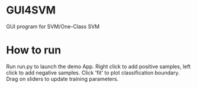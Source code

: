 # GUI4SVM
GUI program for SVM/One-Class SVM

# How to run
Run run.py to launch the demo App.
Right click to add positive samples, left click to add negative samples.
Click 'fit' to plot classification boundary. Drag on sliders to update training parameters.
